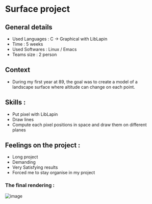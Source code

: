 # Surface project

## General details
- Used Languages : C -> Graphical with LibLapin
- Time : 5 weeks
- Used Softwares : Linux / Emacs
- Teams size : 2 person

## Context
- During my first year at 89, the goal was to create a model of a landscape surface where altitude can change on each point.

## Skills :
- Put pixel with LibLapin
- Draw lines
- Compute each pixel positions in space and draw them on different planes

## Feelings on the project :
- Long project
- Demanding
- Very Satisfying results
- Forced me to stay organise in my project

### The final rendering :
![image](https://github.com/BlueBerryBB9/Surface/assets/118543302/8f1f5f9b-d471-4524-811c-e0f9e4be2270)
